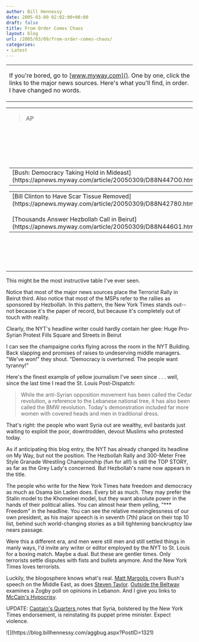```yaml
---
author: Bill Hennessy
date: 2005-03-09 02:02:00+00:00
draft: false
title: From Order Comes Chaos
layout: blog
url: /2005/03/09/from-order-comes-chaos/
categories:
- Latest
---
```


<table >
<tr >
<td >

If you're bored, go to [www.myway.com](). One by one, click the links to the major news sources. Here's what you'll find, in order. I have changed no words. </table>


> 
<table >

<tr >

> <td >

> 
> AP
> 
> </td>

> <td >Reuters
> </td>

> <td >NY Times
> </td></tr>
<tr >

> <td >

> 
> 
<table >

<tr >

> <td >[Bush: Democracy Taking Hold in Mideast](https://apnews.myway.com/article/20050309/D88N447O0.html)
> </td></tr></table>
<table >

<tr >

> <td >[Bill Clinton to Have Scar Tissue Removed](https://apnews.myway.com/article/20050309/D88N42780.html)   

> </td></tr>
<tr >

> <td >[Thousands Answer Hezbollah Call in Beirut](https://apnews.myway.com/article/20050309/D88N446G1.html)
> </td></tr></table>
> 
> </td>

> <td >
<table >

<tr >

> <td >[Bush Demands Syria Out of Lebanon by May](https://reuters.myway.com/article/20050308/2005-03-08T232100Z_01_N08194802_RTRIDST_0_NEWS-BUSH-DC.html)  

> </td></tr></table>
<table >

<tr >

> <td >[Bill Clinton to Have Follow-Up Surgery](https://reuters.myway.com/article/20050308/2005-03-08T195904Z_01_N08168459_RTRIDST_0_NEWS-PEOPLE-CLINTON-DC.html)  

> </td></tr></table>[Boosted by Huge Rally, Lebanon's Lahoud Meets MPs](https://reuters.myway.com/article/20050308/2005-03-08T230909Z_01_L08377200_RTRIDST_0_NEWS-LEBANON-DC.html)
> </td>

> <td >
<table >

<tr >

> <td >[Huge Pro-Syrian Protest Fills Square and Streets in Beirut](https://www.nytimes.com/2005/03/08/international/middleeast/08cnd-beirut.html?ex=1110949200&en=baf2eff2ec3e2f4a&ei=5065&partner=MYWAY)
> </td></tr></table>

> 
> [Bill Tightening Bankruptcy Law Nears Senate Passage](https://www.nytimes.com/2005/03/08/politics/08cnd-bankrupt.html?ex=1110949200&en=9a273a072932f651&ei=5065&partner=MYWAY)  
[.](https://www.nytimes.com/2005/03/08/international/europe/08cnd-chechnya.html?ex=1110949200&en=2b2f5290b73089f5&ei=5065&partner=MYWAY) . .  
[Bush Vows to Hold Course on Promoting Democracy](https://www.nytimes.com/2005/03/08/international/middleeast/08cnd-prex.html?ex=1110949200&en=e244e59baab029bc&ei=5065&partner=MYWAY)
> 
> </td></tr></table>




This might be the most instructive table I've ever seen. 




Notice that most of the major news sources place the Terrorist Rally in Beirut third. Also notice that most of the MSPs refer to the rallies as sponsored by Hezbollah. In this pattern, the New York Times stands out--not because it's the paper of record, but because it's completely out of touch with reality.




Clearly, the NYT's headline writer could hardly contain her glee: Huge Pro-Syrian Protest Fills Square and Streets in Beirut




I can see the champaigne corks flying across the room in the NYT Building. Back slapping and promises of raises to undeserving middle managers. "We've won!" they shout. "Democracy is overturned. The people want tyranny!" 




Here's the finest example of yellow journalism I've seen since . . . well, since the last time I read the St. Louis Post-Dispatch:




> 

> 
> While the anti-Syrian opposition movement has been called the Cedar revolution, a reference to the Lebanese national tree, it has also been called the BMW revolution. Today's demonstration included far more women with covered heads and men in traditional dress.
> 
> 




That's right: the people who want Syria out are wealthy, evil bastards just waiting to exploit the poor, downtrodden, devout Muslims who protested today.




As if anticipating this blog entry, the NYT has already changed its headline on My Way, but not the position. The Hezbollah Rally and 300-Meter Free Style Granade Wrestling Championship (fun for all!) is still the TOP STORY, as far as the Grey Lady's concerned. But Hezbollah's name now appears in the title.




The people who write for the New York Times hate freedom and democracy as much as Osama bin Laden does. Every bit as much. They may prefer the Stalin model to the Khomeinei model, but they want absolute power in the hands of their political allies. You can almost hear them yelling, "*** Freedom" in the headline. You can see the relative meaninglessness of our own president, as his major speech is in seventh (7th) place on their top 10 list, behind such world-changing stories as a bill tightening banckruptcy law nears passage.




Were this a different era, and men were still men and still settled things in manly ways, I'd invite any writer or editor employed by the NYT to St. Louis for a boxing match. Maybe a dual. But these are gentler times. Only terrorists settle disputes with fists and bullets anymore. And the New York Times loves terrorists.




Luckily, the blogosphere knows what's real. [Matt Margolis ](https://www.blogsforbush.com/mt/archives/003905.html)covers Bush's speech on the Middle East, as does [Steven Taylor](https://www.poliblogger.com/index.php?p=6419). [Outside the Beltway ](https://www.outsidethebeltway.com/archives/9533)examines a Zogby poll on opinions in Lebanon. And I give you links to [McCain's Hypocrisy](https://blog.billhennessy.com/blogs/hennessys_view/archive/2005/03/07/1318.aspx).




UPDATE: [ Captain's Quarters ](https://www.captainsquartersblog.com/mt/archives/004019.php)notes that Syria, bolstered by the New York Times endorsement, is reinstating its puppet prime minister. Expect violence.

</td></tr></table>![](https://blog.billhennessy.com/aggbug.aspx?PostID=1321)

